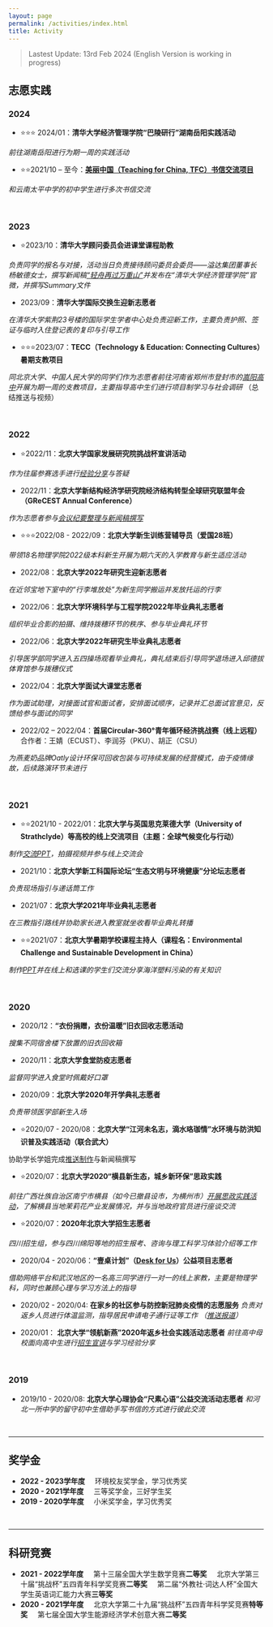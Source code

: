 ```yaml
---
layout: page
permalink: /activities/index.html
title: Activity
---
```


> Lastest Update: 13rd Feb 2024 (English Version is working in progress)

<!-- &nbsp; [中文版本 (Chinese Version)](https://charlie-pku.github.io/file/awards-zh/) -->


## 志愿实践

### **2024**

- ⭐⭐⭐ 2024/01：**清华大学经济管理学院“巴陵研行”湖南岳阳实践活动**

*前往湖南岳阳进行为期一周的实践活动*

- ⭐⭐2021/10 – 至今：**[美丽中国（Teaching for China, TFC）书信交流项目](https://mp.weixin.qq.com/s/ulsGdiV1xbxV3UryFmSzow)**

*和云南太平中学的初中学生进行多次书信交流*

<br>

### **2023**

- ⭐2023/10：**清华大学顾问委员会进课堂课程助教**

*负责同学的报名与对接，活动当日负责接待顾问委员会委员——溢达集团董事长杨敏德女士，撰写新闻稿[“轻舟再过万重山”](https://mp.weixin.qq.com/s/Q43RjWYnXynE8RJEykgUrg)并发布在“清华大学经济管理学院”官微，并撰写Summary文件*


- 2023/09：**清华大学国际交换生迎新志愿者**

*在清华大学紫荆23号楼的国际学生学者中心处负责迎新工作，主要负责护照、签证与临时入住登记表的复印与引导工作*


- ⭐⭐⭐2023/07：**TECC（Technology & Education: Connecting
Cultures）暑期支教项目**

*同北京大学、中国人民大学的同学们作为志愿者前往河南省郑州市登封市的[嵩阳高中](https://mp.weixin.qq.com/s?__biz=MzI0Mjc0NzgzMw==&mid=2247527099&idx=1&sn=a6f513b05bf7e61fdfd3fc8742c1a340&chksm=e975ba6dde02337bd1ffc294911f07279b64a6d4d8c4ef7c1f8d077e0bd863196abd753cc9c4&scene=126&sessionid=1690979056#rd)开展为期一周的支教项目，主要指导高中生们进行项目制学习与社会调研* （总结推送与视频）

<br>

### **2022**

- ⭐2022/11：**北京大学国家发展研究院挑战杯宣讲活动**

*作为往届参赛选手进行[经验分享](https://pan.baidu.com/s/1fPnMoKg1OryA_Dkt1GXB2g)与答疑*


- 2022/11：**北京大学新结构经济学研究院经济结构转型全球研究联盟年会（GReCEST Annual Conference）**

*作为志愿者参与[会议纪要整理与新闻稿撰写](https://pan.baidu.com/s/1pKvWvJ4-Gb3evSE6dQCL5Q)*


- ⭐⭐⭐2022/08 - 2022/09：**北京大学新生训练营辅导员（爱国28班）**

*带领18名物理学院2022级本科新生开展为期六天的入学教育与新生适应活动*

- 2022/08：**北京大学2022年研究生迎新志愿者**

*在近邻宝地下室中的“行李堆放处”为新生同学搬运并发放托运的行李*

- 2022/06：**北京大学环境科学与工程学院2022年毕业典礼志愿者**

*组织毕业合影的拍摄、维持拨穗环节的秩序、参与毕业典礼环节*

- 2022/06：**北京大学2022年研究生毕业典礼志愿者**

*引导医学部同学进入五四操场观看毕业典礼，典礼结束后引导同学退场进入邱德拔体育馆参与拨穗仪式*


- 2022/04：**北京大学面试大课堂志愿者**

*作为面试助理，对接面试官和面试者，安排面试顺序，记录并汇总面试官意见，反馈给参与面试的同学*

- 2022/02 – 2022/04：**首届Circular-360°青年循环经济挑战赛（线上远程）** 合作者：王婧（ECUST）、李润芬（PKU）、胡正（CSU）

*为燕麦奶品牌Oatly设计环保可回收包装与可持续发展的经营模式，由于疫情缘故，后续路演环节未进行*

<br>

### **2021**

- ⭐⭐2021/10 - 2022/01：**北京大学与英国思克莱德大学（University of Strathclyde）等高校的线上交流项目（主题：全球气候变化与行动）** 

*制作[交流PPT](https://pan.baidu.com/s/13WOL3XQKEr7WOKn_-fMT-g)，拍摄视频并参与线上交流会*


- 2021/10：**北京大学新工科国际论坛“生态文明与环境健康”分论坛志愿者**

*负责现场指引与递话筒工作*


- 2021/07：**北京大学2021年毕业典礼志愿者**

*在三教指引路线并协助家长进入教室就坐收看毕业典礼转播*

- ⭐⭐2021/07：**北京大学暑期学校课程主持人（课程名：Environmental Challenge and Sustainable Development in China）**

*制作[PPT](https://charlie-pku.github.io/file/Marine_Plastic_Pollution_2021.pptx)并在线上和选课的学生们交流分享海洋塑料污染的有关知识*


<br>

### **2020**

- 2020/12：**“衣份捐赠，衣份温暖”旧衣回收志愿活动**

*搜集不同宿舍楼下放置的旧衣回收箱*


- 2020/11：**北京大学食堂防疫志愿者**

*监督同学进入食堂时佩戴好口罩*


- 2020/09：**北京大学2020年开学典礼志愿者**

*负责带领医学部新生入场*


- ⭐2020/07 - 2020/08：**北京大学“江河未名志，滴水珞珈情”水环境与防洪知识普及实践活动（联合武大）** 

协助学长学姐完成[推送制作](https://mp.weixin.qq.com/s/66te9_0c926UWK142_A_AA)与新闻稿撰写


- ⭐2020/07：**北京大学2020“横县新生态，城乡新环保”思政实践** 

*前往广西壮族自治区南宁市横县（如今已撤县设市，为横州市）[开展思政实践活动](https://mp.weixin.qq.com/s/C8rVni1sRsLsL7HE-ZQHAg)，了解横县当地茉莉花产业发展情况，并与当地政府官员进行座谈交流*


- ⭐2020/07：**2020年北京大学招生志愿者** 

*四川招生组，参与四川绵阳等地的招生报考、咨询与理工科学习体验介绍等工作*


- 2020/04 - 2020/06：**“壹桌计划”（[Desk for Us](https://mp.weixin.qq.com/s?__biz=MzIwMDMyNzg0MQ==&mid=2247483656&idx=1&sn=09bcac4e8357558136f0ae782bf52875&chksm=96ff96c6a1881fd0a062084e52df2b93e7d570e51574669a1134ed278b8987ca5a52d8f69248&scene=126&sessionid=0&clicktime=1637426470&ascene=3&devicetype=iOS15.0.2&version=1800102c&nettype=WIFI&abtest_cookie=AAACAA%3D%3D&lang=en&fontScale=106&exportkey=A88vzCWQNTlA2OilXYLnFUU%3D&pass_ticket=ytdV%2F1D5pH866XF6o0GUHkGfnIK8v2tTDoBan%2B2ow%2FKKcJKoVloNnCdlXx%2FeJJ4K&wx_header=1)）公益项目志愿者**

*借助网络平台和武汉地区的一名高三同学进行一对一的线上家教，主要是物理学科，同时也兼顾心理与学习方法上的指导*


- 2020/02 - 2020/04: **在家乡的社区参与防控新冠肺炎疫情的志愿服务**
*负责对返乡人员进行体温监测，指导居民申请电子通行证等工作 （[推送报道](https://mp.weixin.qq.com/s/Zu_keP_rvzx7Qgpm6Or4cw)）*


- 2020/01： **北京大学“领航新燕”2020年返乡社会实践活动志愿者**
*前往高中母校面向高中生进行[招生宣讲](https://charlie-pku.github.io/file/PKU_2022.pdf)与学习经验分享*

<br>

### **2019**

- 2019/10 - 2020/08: **北京大学心理协会“尺素心语”公益交流活动志愿者**
*和河北一所中学的留守初中生借助手写书信的方式进行彼此交流*


<br>


---


## 奖学金

- **2022 - 2023学年度** &nbsp; &nbsp; 环境校友奖学金，学习优秀奖
- **2020 - 2021学年度**	&nbsp; &nbsp; 三等奖学金，三好学生奖
- **2019 - 2020学年度** &nbsp; &nbsp; 小米奖学金，学习优秀奖

<br>

---

## 科研竞赛

- **2021 - 2022学年度**
  &nbsp; &nbsp; 第十三届全国大学生数学竞赛**二等奖**
  &nbsp; &nbsp; 北京大学第三十届“挑战杯”五四青年科学奖竞赛**二等奖**
  &nbsp; &nbsp; 第二届“外教社·词达人杯”全国大学生英语词汇能力大赛**三等奖**
- **2020 - 2021学年度**
  &nbsp; &nbsp; 北京大学第二十九届“挑战杯”五四青年科学奖竞赛**特等奖**
  &nbsp; &nbsp; 第七届全国大学生能源经济学术创意大赛**二等奖**

<br>
